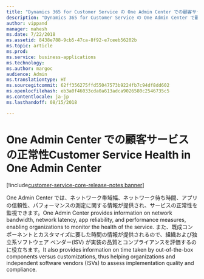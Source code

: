 ```yaml
---
title: "Dynamics 365 for Customer Service の One Admin Center での顧客サービスの正常性の監視"
description: "Dynamics 365 for Customer Service の One Admin Center で顧客サービスの正常性を監視する方法を説明します"
author: vippand
manager: mahesh
ms.date: 7/22/2018
ms.assetid: 8438e788-9cb5-47ca-8f92-e7ceeb56202b
ms.topic: article
ms.prod: 
ms.service: business-applications
ms.technology: 
ms.author: margoc
audience: Admin
ms.translationtype: HT
ms.sourcegitcommit: 62ff356275ffd55047573b9224fb7c94df8dd602
ms.openlocfilehash: eb3a0f46033cda0a613adca9026580c2546735c5
ms.contentlocale: ja-jp
ms.lasthandoff: 08/15/2018

---
```

#  <a name="customer-service-health-in-one-admin-center"></a><span data-ttu-id="113bd-103">One Admin Center での顧客サービスの正常性</span><span class="sxs-lookup"><span data-stu-id="113bd-103">Customer Service Health in One Admin Center</span></span>    

[!include[customer-service-core-release-notes banner](../../includes/customer-service-core-release-notes.md)]




<span data-ttu-id="113bd-104">One Admin Center では、ネットワーク帯域幅、ネットワーク待ち時間、アプリの信頼性、パフォーマンスの測定に関する情報が提供され、サービスの正常性を監視できます。</span><span class="sxs-lookup"><span data-stu-id="113bd-104">One Admin Center provides information on network bandwidth, network latency, app reliability, and performance measures, enabling organizations to monitor the health of the service.</span></span> <span data-ttu-id="113bd-105">また、既成コンポーネントとカスタマイズに要した時間の情報が提供されるので、組織および独立系ソフトウェア ベンダー(ISV) が実装の品質とコンプライアンスを評価するのに役立ちます。</span><span class="sxs-lookup"><span data-stu-id="113bd-105">It also provides information on time taken by out-of-the-box components versus customizations, thus helping organizations and independent software vendors (ISVs) to assess implementation quality and compliance.</span></span>  

